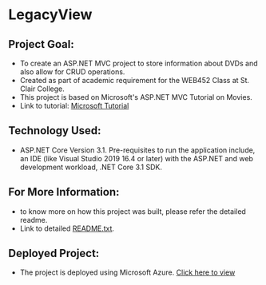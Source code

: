# LegacyView

## Project Goal:
- To create an ASP.NET MVC project to store information about DVDs and also allow for CRUD operations.
- Created as part of academic requirement for the WEB452 Class at St. Clair College.
- This project is based on Microsoft's ASP.NET MVC Tutorial on Movies.
- Link to tutorial: [Microsoft Tutorial](https://learn.microsoft.com/en-us/aspnet/core/tutorials/first-mvc-app/start-mvc?view=aspnetcore-3.1&tabs=visual-studio)

## Technology Used:
 - ASP.NET Core Version 3.1.  Pre-requisites to run the application include, an IDE (like Visual Studio 2019 16.4 or later) with the ASP.NET and web development workload, .NET Core 3.1 SDK.
 
## For More Information:
- to know more on how this project was built, please refer the detailed readme. 
- Link to detailed [README.txt](https://github.com/NausheenSalauddin/LegacyView/blob/master/LegacyView/README.txt).

## Deployed Project:
 - The project is deployed using Microsoft Azure. [Click here to view](https://coresqllv.azurewebsites.net/)

